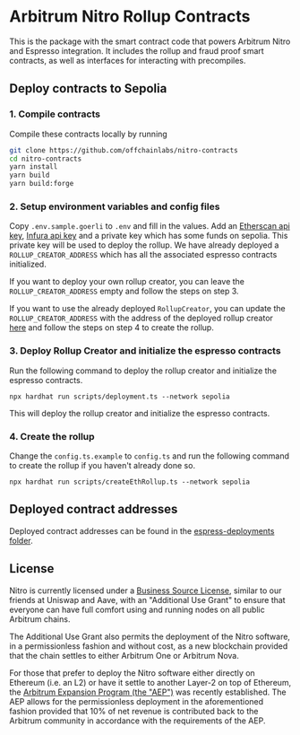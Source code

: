 # Arbitrum Nitro Rollup Contracts

This is the package with the smart contract code that powers Arbitrum Nitro and Espresso integration.
It includes the rollup and fraud proof smart contracts, as well as interfaces for interacting with precompiles.

## Deploy contracts to Sepolia

### 1. Compile contracts

Compile these contracts locally by running

```bash
git clone https://github.com/offchainlabs/nitro-contracts
cd nitro-contracts
yarn install
yarn build
yarn build:forge
```

### 2. Setup environment variables and config files

Copy `.env.sample.goerli` to `.env` and fill in the values. Add an [Etherscan api key](https://docs.etherscan.io/getting-started/viewing-api-usage-statistics), [Infura api key](https://docs.infura.io/dashboard/create-api) and a private key which has some funds on sepolia.
This private key will be used to deploy the rollup. We have already deployed a `ROLLUP_CREATOR_ADDRESS` which has all the associated espresso contracts initialized.

If you want to deploy your own rollup creator, you can leave the `ROLLUP_CREATOR_ADDRESS` empty and follow the steps on step 3.

If you want to use the already deployed `RollupCreator`, you can update the `ROLLUP_CREATOR_ADDRESS` with the address of the deployed rollup creator [here](espresso-deployments/sepolia.json) and follow the steps on step 4 to create the rollup.

### 3. Deploy Rollup Creator and initialize the espresso contracts

Run the following command to deploy the rollup creator and initialize the espresso contracts.

`npx hardhat run scripts/deployment.ts --network sepolia`

This will deploy the rollup creator and initialize the espresso contracts.

### 4. Create the rollup

Change the `config.ts.example` to `config.ts` and run the following command to create the rollup if you haven't already done so.

`npx hardhat run scripts/createEthRollup.ts --network sepolia`

## Deployed contract addresses

Deployed contract addresses can be found in the [espress-deployments folder](./espresso-deployments/).

## License

Nitro is currently licensed under a [Business Source License](./LICENSE.md), similar to our friends at Uniswap and Aave, with an "Additional Use Grant" to ensure that everyone can have full comfort using and running nodes on all public Arbitrum chains.

The Additional Use Grant also permits the deployment of the Nitro software, in a permissionless fashion and without cost, as a new blockchain provided that the chain settles to either Arbitrum One or Arbitrum Nova.

For those that prefer to deploy the Nitro software either directly on Ethereum (i.e. an L2) or have it settle to another Layer-2 on top of Ethereum, the [Arbitrum Expansion Program (the "AEP")](https://docs.arbitrum.foundation/assets/files/Arbitrum%20Expansion%20Program%20Jan182024-4f08b0c2cb476a55dc153380fa3e64b0.pdf) was recently established. The AEP allows for the permissionless deployment in the aforementioned fashion provided that 10% of net revenue is contributed back to the Arbitrum community in accordance with the requirements of the AEP.
